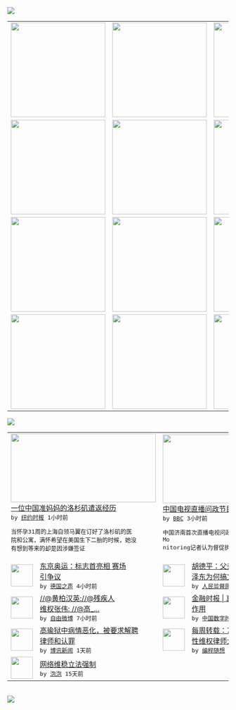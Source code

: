 

<a href="https://github.com/greatfire/z/raw/master/FreeBrowser.apk"><img src="https://raw.githubusercontent.com/greatfire/wiki/master/x/header.png" /></a><table><tr><td width="262" align="center" valign="center"><a href="https://github.com/greatfire/wiki/wiki/nyt" title="纽约时报中文网 国际纵览"><img src="https://raw.githubusercontent.com/greatfire/wiki/master/x/nyt_flag.png" width="215"/></a></td><td width="262" align="center" valign="center"><a href="https://github.com/greatfire/wiki/wiki/dw" title=""><img src="https://raw.githubusercontent.com/greatfire/wiki/master/x/dw_flag.png" width="215"/></a></td><td width="262" align="center" valign="center"><a href="https://github.com/greatfire/wiki/wiki/rmjd" title=""><img src="https://raw.githubusercontent.com/greatfire/wiki/master/x/rmjd_flag.png" width="215"/></a></td></tr><tr><td width="262" align="center" valign="center"><a href="https://github.com/paopaonetizen/website" title="泡泡 - 未经审查的互联网信息"><img src="https://raw.githubusercontent.com/greatfire/wiki/master/x/pp_flag.png" width="215"/></a></td><td width="262" align="center" valign="center"><a href="https://github.com/getlantern/mirror" title="以及自由微博和GreatFire.org官方中文论坛"><img src="https://raw.githubusercontent.com/greatfire/wiki/master/x/lantern_flag.png" width="215"/></a></td><td width="262" align="center" valign="center"><a href="https://github.com/cdtmirrors/m/" title=""><img src="https://raw.githubusercontent.com/greatfire/wiki/master/x/cdt_flag.png" width="215"/></a></td></tr><tr><td width="262" align="center" valign="center"><a href="https://github.com/program-think/blog" title="编程随想的博客"><img src="https://raw.githubusercontent.com/greatfire/wiki/master/x/pt_flag.png" width="215"/></a></td><td width="262" align="center" valign="center"><a href="https://github.com/greatfire/wiki/wiki/bbc" title=""><img src="https://raw.githubusercontent.com/greatfire/wiki/master/x/bbc_flag.png" width="215"/></a></td><td width="262" align="center" valign="center"><a href="https://github.com/freeweibo/s" title="自由微博 - 匿名和不受屏蔽的新浪微博搜索"><img src="https://raw.githubusercontent.com/greatfire/wiki/master/x/fw_flag.png" width="215"/></a></td></tr><tr><td width="262" align="center" valign="center"><a href="https://github.com/greatfire/wiki/wiki/google" title=""><img src="https://raw.githubusercontent.com/greatfire/wiki/master/x/google_flag.png" width="215"/></a></td><td width="262" align="center" valign="center"><a href="https://github.com/bxnews/boxun" title=""><img src="https://raw.githubusercontent.com/greatfire/wiki/master/x/bx_flag.png" width="215"/></a></td><td width="262" align="center" valign="center"><a href="https://github.com/greatfire/wiki/wiki/open-source" title="欢迎访问GreatFire.org开发者项目网站"><img src="https://raw.githubusercontent.com/greatfire/wiki/master/x/open-source_flag.png" width="215"/></a></td></tr></table><img src="https://raw.githubusercontent.com/greatfire/wiki/master/x/newsfeed text.png" /><table cols="4"><tr><td colspan="2" width="380"><a href="http://d2wmfm9kfyoadv.cloudfront.net/china/20150729/cc29birthtourism/"><img src="https://raw.githubusercontent.com/greatfire/wiki/master/x/nyt_logo_b.png" width="330" height="156"/></a></br><a href="http://d2wmfm9kfyoadv.cloudfront.net/china/20150729/cc29birthtourism/">一位中国准妈妈的洛杉矶遣返经历</a></br><kbd> by <a href="http://m.cn.nytimes.com/">纽约时报</a> 1小时前 </kbd></br><pre>当怀孕31周的上海白领马翼在订好了洛杉矶的医<br/>院和公寓，满怀希望在美国生下二胎的时候，她没<br/>有想到等来的却是因涉嫌签证</pre></td><td colspan="2" width="380"><a href="http://www.bbc.com/zhongwen/simp/china/2015/07/150728_china_debate_news"><img src="http://a.files.bbci.co.uk/worldservice/live/assets/images/2015/07/28/150728210743_jntv_144x81_jntv_nocredit.jpg" width="330" height="156"/></a></br><a href="http://www.bbc.com/zhongwen/simp/china/2015/07/150728_china_debate_news">中国电视直播问政节目引发英媒关注</a></br><kbd> by <a href="http://www.bbc.co.uk/zhongwen/simp">BBC</a> 3小时前 </kbd></br><pre>中国济南首次直播电视问政节目，被BBC Mo<br/>nitoring记者认为督促执政透明化。</pre></td></tr><tr><td><img src="http://www.dw.com/image/0,,18614830_302,00.jpg" width="50" height="50"/></td><td width="280"><a href="http://dw.com/p/1G6cj?maca=chi-GK-text-greatfire-all-chinese-15625-xml-mrss">东京奥运：标志首亮相  赛场<br/>引争议</a></br><kbd> by <a href="http://dw.de">德国之声</a> 4小时前 </kbd></td><td><img src="http://www.rmjdw.com/uploads/allimg/150728/1AG2K61-0.jpg" width="50" height="50"/></td><td width="280"><a href="http://www.rmjdw.com//shidaixianfeng/20150728/15140.html">胡德平：父亲不解反左起来的毛<br/>泽东为何搞文革 </a></br><kbd> by <a href="http://www.rmjdw.com/">人民监督网</a> 6小时前 </kbd></td></tr><tr><td><img src="https://raw.githubusercontent.com/greatfire/wiki/master/x/fw_logo.png" width="50" height="50"/></td><td width="280"><a href="https://freeweibo.com/weibo/3869734360010362">//@黄柏汉英://@残疾人<br/>维权张伟: //@高_...</a></br><kbd> by <a href="https://freeweibo.com/">自由微博</a> 7小时前 </kbd></td><td><img src="http://chinadigitaltimes.net/chinese/files/2015/07/000053133_piclink-1.jpg" width="50" height="50"/></td><td width="280"><a href="http://feedproxy.google.com/~r/chinadigitaltimes/main-page/~3/euxFUHLq1Ag/">金融时报 | 真正让市场发挥<br/>作用</a></br><kbd> by <a href="http://chinadigitaltimes.net/chinese/">中国数字时代</a> 1天前 </kbd></td></tr><tr><td><img src="https://raw.githubusercontent.com/greatfire/wiki/master/x/bx_logo.png" width="50" height="50"/></td><td width="280"><a href="http://www.boxun.com/news/gb/china/2015/07/201507282123.shtml">高瑜狱中病情恶化，被要求解聘<br/>律师和认罪</a></br><kbd> by <a href="http://www.boxun.com">博讯新闻</a> 1天前 </kbd></td><td><img src="http://lh3.googleusercontent.com/hB_gJ54NTPW309o1V-wyNZ-CginnJUDhFMU0ZrPrYeCTWgz9l1ZnfzsuatKk-R3Kb24xgGYqgZ_91WVk24YSRrI2Z6QguSHdcqXdMlPusIj6KxJyDgFQ8v4D8CAl2AKyb2QjmoM6Bw" width="50" height="50"/></td><td width="280"><a href="http://feedproxy.google.com/~r/programthink/~3/evetjP9cVVc/weekly-share-90.html">每周转载：710事件——全国<br/>性维权律师大抓捕（外媒...</a></br><kbd> by <a href="http://program-think.blogspot.com">编程随想</a> 1天前 </kbd></td></tr><tr><td><img src="http://pao-pao.net/sites/pao-pao.net/files/styles/base_adaptive/public/6523513689_baeec3c53c_z_0.jpg?itok=NM8cQ_d1" width="50" height="50"/></td><td width="280"><a href="https://pao-pao.net/article/593">网络维稳立法强制</a></br><kbd> by <a href="https://pao-pao.net">泡泡</a> 15天前 </kbd></td></table></br><a href="https://github.com/greatfire/z/raw/master/FreeBrowser.apk"><img src="https://raw.githubusercontent.com/greatfire/wiki/master/x/download app.png" /></a>